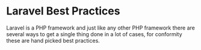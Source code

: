# Laravel Best Practices
Laravel is a PHP framework and just like any other PHP framework there are several ways to get a single thing done in a lot of cases, for conformity these are hand picked best practices.
